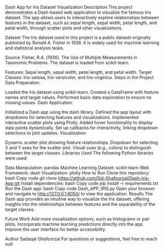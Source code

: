 Dash App for Iris Dataset Visualization
Description
This project demonstrates a Dash-based web application to visualize the famous Iris dataset. The app allows users to interactively explore relationships between features in the dataset, such as sepal length, sepal width, petal length, and petal width, through scatter plots and other visualizations.

Dataset
The Iris dataset used in this project is a public dataset originally published by Ronald A. Fisher in 1936. It is widely used for machine learning and statistical analysis tasks.

Source: Fisher, R.A. (1936). The Use of Multiple Measurements in Taxonomic Problems.
The dataset is loaded from scikit-learn.

Features: Sepal length, sepal width, petal length, and petal width.
Target Classes: Iris-setosa, Iris-versicolor, and Iris-virginica.
Steps in the Project
Data Preparation:

Loaded the Iris dataset using scikit-learn.
Created a DataFrame with feature names and target values.
Performed basic data exploration to ensure no missing values.
Dash Application:

Initialized a Dash app using the dash library.
Defined the app layout with dropdowns for selecting features and visualizations.
Implemented interactive scatter plots using Plotly.
Added hover functionality to display data points dynamically.
Set up callbacks for interactivity, linking dropdown selections to plot updates.
Visualization:

Dynamic scatter plot showing feature relationships.
Dropdown for selecting X and Y axes for the scatter plot.
Visual cues (e.g., colors) to distinguish between the target classes.
Libraries Used
The following Python libraries were used:

Data Manipulation: pandas
Machine Learning Dataset: scikit-learn
Web Framework: dash
Visualization: plotly
How to Run
Clone this repository:
bash
Copy code
git clone https://github.com/Sid-Ghafoorzai/Dash-Iris-App.git
Install dependencies:
bash
Copy code
pip install -r requirements.txt
Run the Dash app:
bash
Copy code
Dash_APP_IRIS.py
Open your browser and navigate to http://127.0.0.1:8050/ to view the application.
Results
The Dash app provides an intuitive way to visualize the Iris dataset, offering insights into the relationships between features and the separability of the target classes.

Future Work
Add more visualization options, such as histograms or pair plots.
Incorporate machine learning predictions directly into the app.
Improve the user interface for better accessibility.


Author
Sadaqat Ghafoorzai
For questions or suggestions, feel free to reach out!